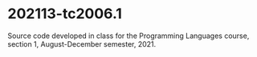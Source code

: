 # 202113-tc2006.1
Source code developed in class for the Programming Languages course, section 1, August-December semester, 2021.
